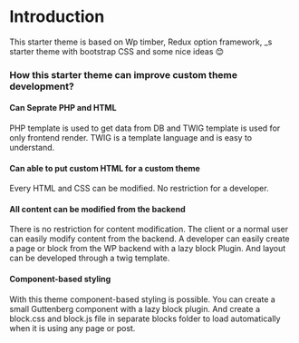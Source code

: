 # Introduction

This starter theme is based on Wp timber, Redux option framework, \_s starter theme with bootstrap CSS and some nice ideas 😊

###  How this starter theme can improve custom theme development?

#### Can Seprate PHP and HTML

PHP template is used to get data from DB and TWIG template is used for only frontend render. TWIG is a template language and is easy to understand.

#### Can able to put custom HTML for a custom theme

 Every HTML and CSS can be modified. No restriction for a developer.

#### All content can be modified from the backend

There is no restriction for content modification. The client or a normal user can easily modify content from the backend. A developer can easily create a page or block from the WP backend with a lazy block Plugin. And layout can be developed through a twig template.

#### Component-based styling

With this theme component-based styling is possible. You can create a small Guttenberg component with a lazy block plugin. And create a block.css and block.js file in separate blocks folder to load automatically when it is using any page or post.



